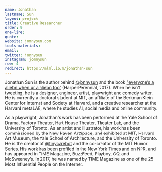 ```yaml
---
name: Jonathan
lastname: Sun
layout: project
title: Creative Researcher
order: 9
one-line: 
quote: 
website: jomnysun.com
tools-materials:
email:
twitter: jonnysun
instagram: jomnysun
row: 4
redirect: https://mlml.io/m/jonathan-sun
---
```

Jonathan Sun is the author behind [@jonnysun](https://twitter.com/jonnysun) and the book ["everyone’s a aliebn when ur a aliebn too"](https://www.harpercollins.com/9780062569028/everyones-a-aliebn-when-ur-a-aliebn-too) (HarperPerennial, 2017). When he isn't tweeting, he is a designer, engineer, artist, playwright and comedy writer. He is currently a doctoral student at MIT, an affiliate of the Berkman Klein Center for Internet and Society at Harvard, and a creative researcher at the Harvard metaLAB, where he studies AI, social media and online community. 

As a playwright, Jonathan's work has been performed at the Yale School of Drama, Factory Theater, Hart House Theater, Theater Lab, and the University of Toronto. As an artist and illustrator, his work has been commissioned by the New Haven ArtSpace, and exhibited at MIT, Harvard Art Museum, the Yale School of Architecture, and the University of Toronto. He is the creator of [@tinycarebot](https://twitter.com/tinycarebot) and the co-creator of the MIT Humor Series. His work has been profiled in the New York Times and on NPR, and has appeared in TIME Magazine, BuzzFeed, Playboy, GQ, and McSweeney’s. In 2017, he was named by TIME Magazine as one of the 25 Most Influential People on the Internet.
